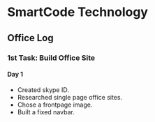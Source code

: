 # SmartCode Technology

## Office Log

### 1st Task: Build Office Site

#### Day 1
* Created skype ID.
* Researched single page office sites.
* Chose a frontpage image.
* Built a fixed navbar.


